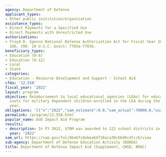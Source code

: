```yaml
---
agency: Department of Defense
applicant_types:
- Other public institution/organization
assistance_types:
- Direct Payments for a Specified Use
- Direct Payments with Unrestricted Use
authorizations:
- Floyd D. Spence National Defense Authorization Act for Fiscal Year 2001. Pub. L.
  106, 398. 20 U.S.C. &sect; 7703a-7703b.
beneficiary_types:
- Education (0-8)
- Education (9-12)
- Local
- State
categories:
- Education - Resource Development and Support - School Aid
cfda: '12.558'
fiscal_year: '2022'
layout: program
objective: Reimbursement to local educational agencies (LEAs) for education related
  costs for military dependent children enrolled in the LEA during the specified school
  year.
obligations: '[{"x":"2022","sam_estimate":0.0,"sam_actual":70000.0,"usa_spending_actual":0.0},{"x":"2023","sam_estimate":80000.0,"sam_actual":0.0,"usa_spending_actual":0.0},{"x":"2024","sam_estimate":70000.0,"sam_actual":0.0,"usa_spending_actual":0.0}]'
permalink: /program/12.558.html
popular_name: DoD Impact Aid Program
results:
- description: In FY 2022, $70M was awarded to 122 school districts in 34 states.
  year: '2022'
sam_url: https://sam.gov/fal/6bebfc8ebea64728aca30c66d8cdfcc6/view
sub-agency: Department of Defense Education Activity (DODEA)
title: Department of Defense Impact Aid (Supplement, CWSD, BRAC)
---
```

